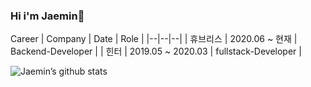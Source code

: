 ### Hi i'm Jaemin👋

Career
| Company | Date | Role |
|--|--|--|
| 휴브리스 | 2020.06 ~ 현재 | Backend-Developer |
| 힌터 | 2019.05 ~ 2020.03 | fullstack-Developer |

![Jaemin’s github stats](https://github-readme-stats.vercel.app/api?username=jaemin-hwang&show_icons=true&theme=radical&count_private=true)
